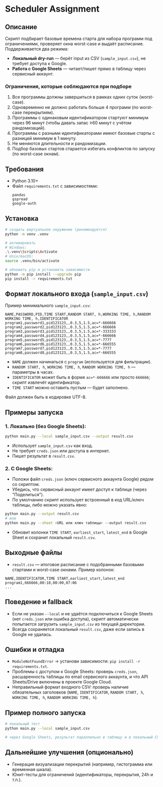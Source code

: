 # Scheduler Assignment

## Описание
Скрипт подбирает базовые времена старта для набора программ под ограничениями, проверяет окна worst-case и выдаёт расписание. Поддерживается два режима:

- **Локальный dry-run** — берёт input из CSV (`sample_input.csv`), не требует доступа к Google.  
- **Работа с Google Sheets** — читает/пишет прямо в таблицу через сервисный аккаунт.

### Ограничения, которые соблюдаются при подборе
1. Все программы должны завершиться в рамках одних суток (worst-case).  
2. Одновременно не должно работать больше 4 программ (по worst-case перекрытиям).  
3. Программы с одинаковым идентификатором стартуют минимум через 96 минут (чтобы давать запас ≥60 минут с учётом рандомизаций).  
4. Программы с разными идентификаторами имеют базовые старты с разницей минимум в 1 минуту.  
5. Не меняются длительности и рандомизации.  
6. Подбор базовых стартов старается избегать конфликтов по запуску (по worst-case окнам).

## Требования
- Python 3.10+  
- Файл `requirements.txt` с зависимостями:  
  ```
  pandas
  gspread
  google-auth
  ```

## Установка

```bash
# создать виртуальное окружение (рекомендуется)
python -m venv .venv

# активировать
# Windows:
.\.venv\Scripts\Activate
# Unix/macOS:
source .venv/bin/activate

# обновить pip и установить зависимости
python -m pip install --upgrade pip
pip install -r requirements.txt
```

## Формат локального входа (`sample_input.csv`)

Пример минимального `sample_input.csv`:

```csv
NAME,PASSWORD,PID,TIME START,RANDOM START, h,WORKING TIME, h,RANDOM WORKING TIME, h,IDENTIFICATOR
program1,password1,pid123123,,0.3,5,1.5,ac=*-666666
program2,password2,pid123123,,0.3,5,1.5,ac=*-666666
program3,password3,pid123123,,0.3,5,1.5,ac=*-333333
program4,password4,pid123123,,0.3,5,1.5,ac=*-666666
program5,password5,pid123123,,0.3,5,1.5,ac=*-7777
program6,password6,pid123123,,0.3,5,1.5,ac=*-666555
program7,password7,pid123123,,0.3,5,1.5,ac=*-7777
program8,password8,pid123123,,0.3,5,1.5,ac=*-666555
```

- `NAME` должен начинаться с `program` (используется для фильтрации).  
- `RANDOM START, h`, `WORKING TIME, h`, `RANDOM WORKING TIME, h` — параметры в часах.  
- `IDENTIFICATOR` может быть в форме `ac=*-666666` или просто `666666`; скрипт извлечёт идентификатор.  
- `TIME START` можно оставить пустым — будет заполнено.

Файл должен быть в кодировке UTF-8.

## Примеры запуска

### 1. Локально (без Google Sheets):
```bash
python main.py --local sample_input.csv --output result.csv
```
- Использует `sample_input.csv` как вход.  
- Не требует `creds.json` или доступа в интернет.  
- Пишет результат в `result.csv`.

### 2. С Google Sheets:
- Положи файл `creds.json` (ключ сервисного аккаунта Google) рядом со скриптом.  
- Убедись, что сервисный аккаунт имеет доступ к таблице (через "Поделиться").  
- По умолчанию скрипт использует встроенный в код URL/ключ таблицы, либо можно указать явно:

```bash
python main.py --output result.csv
# или
python main.py --sheet <URL или ключ таблицы> --output result.csv
```

- Обновит колонки `TIME START`, `earliest_start`, `latest_end` в Google Sheet и сохранит локальный `result.csv`.

## Выходные файлы

- `result.csv` — итоговое расписание с подобранными базовыми стартами и worst-case окнами. Пример колонок:

```csv
NAME,IDENTIFICATOR,TIME START,earliest_start,latest_end
program1,666666,00:18,00:00,07:06
...
```

## Поведение и fallback

- Если не указан `--local` и не удаётся подключиться к Google Sheets (нет `creds.json` или ошибка доступа), скрипт автоматически попытается загрузить `sample_input.csv` из текущей директории.  
- Всегда сохраняется локальный `result.csv`, даже если запись в Google не удалась.

## Ошибки и отладка

- `ModuleNotFoundError` → установи зависимости: `pip install -r requirements.txt`.  
- Проблемы с доступом к Google Sheets: проверь `creds.json`, расшаренность таблицы по email сервисного аккаунта, и что API Sheets/Drive включены в проекте Google Cloud.  
- Неправильный формат входного CSV: проверь наличие обязательных заголовков (`NAME`, `IDENTIFICATOR`, `RANDOM START, h`, `WORKING TIME, h`, `RANDOM WORKING TIME, h`).

## Пример полного запуска

```bash
# локальный тест
python main.py --local sample_input.csv

# через Google Sheets, результат параллельно в таблицу и в локальный CSV
```

## Дальнейшие улучшения (опционально)

- Генерация визуализации перекрытий (например, гистограмма или временная шкала).  
- Юнит-тесты для ограничений (идентификаторы, перекрытия, 24h и т.п.).
